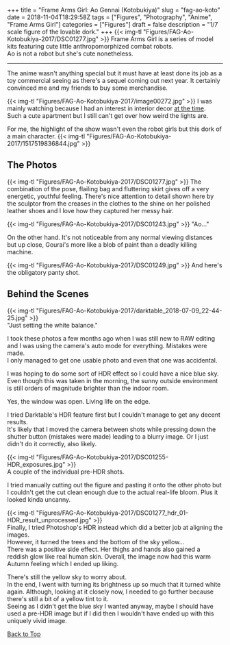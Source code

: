 +++
title = "Frame Arms Girl: Ao Gennai (Kotobukiya)"
slug = "fag-ao-koto"
date = 2018-11-04T18:29:58Z
tags = ["Figures", "Photography", "Anime", "Frame Arms Girl"]
categories = ["Figures"]
draft = false
description = "1/7 scale figure of the lovable dork."
+++
{{< img-tl "Figures/FAG-Ao-Kotobukiya-2017/DSC01277.jpg" >}}
Frame Arms Girl is a series of model kits featuring cute little anthropomorphized combat robots.  
Ao is not a robot but she's cute nonetheless.
<!--more-->
***
The anime wasn't anything special but it must have at least done its job as a toy commercial seeing as there's a sequel coming out next year. It certainly convinced me and my friends to buy some merchandise.

{{< img-tl "Figures/FAG-Ao-Kotobukiya-2017/image00272.jpg" >}}
I was mainly watching because I had an interest in interior decor [at the time](https://twitter.com/WakabaGames/status/924451926930059264).  
Such a cute apartment but I still can't get over how weird the lights are.  

For me, the highlight of the show wasn't even the robot girls but this dork of a main character.
{{< img-tl "Figures/FAG-Ao-Kotobukiya-2017/1517519836844.jpg" >}}

## The Photos

{{< img-tl "Figures/FAG-Ao-Kotobukiya-2017/DSC01277.jpg" >}}
The combination of the pose, flailing bag and fluttering skirt gives off a very energetic, youthful feeling. There's nice attention to detail shown here by the sculptor from the creases in the clothes to the shine on her polished leather shoes and I love how they captured her messy hair.

{{< img-tl "Figures/FAG-Ao-Kotobukiya-2017/DSC01243.jpg" >}}
"Ao..."

On the other hand. It's not noticeable from any normal viewing distances but up close, Gourai's more like a blob of paint than a deadly killing machine.

{{< img-tl "Figures/FAG-Ao-Kotobukiya-2017/DSC01249.jpg" >}}
And here's the obligatory panty shot.

## Behind the Scenes

{{< img-tl "Figures/FAG-Ao-Kotobukiya-2017/darktable_2018-07-09_22-44-25.jpg" >}}  
"Just setting the white balance."

I took these photos a few months ago when I was still new to RAW editing and I was using the camera's auto mode for everything. Mistakes were made.  
I only managed to get one usable photo and even that one was accidental.  

I was hoping to do some sort of HDR effect so I could have a nice blue sky.  
Even though this was taken in the morning, the sunny outside environment is still orders of magnitude brighter than the indoor room.  

Yes, the window was open. Living life on the edge.

I tried Darktable's HDR feature first but I couldn't manage to get any decent results.  
It's likely that I moved the camera between shots while pressing down the shutter button (mistakes were made) leading to a blurry image. Or I just didn't do it correctly, also likely.

{{< img-tl "Figures/FAG-Ao-Kotobukiya-2017/DSC01255-HDR_exposures.jpg" >}}  
A couple of the individual pre-HDR shots.

I tried manually cutting out the figure and pasting it onto the other photo but I couldn't get the cut clean enough due to the actual real-life bloom. Plus it looked kinda uncanny.

{{< img-tl "Figures/FAG-Ao-Kotobukiya-2017/DSC01277_hdr_01-HDR_result_unprocessed.jpg" >}}  
Finally, I tried Photoshop's HDR instead which did a better job at aligning the images.  
However, it turned the trees and the bottom of the sky yellow...  
There was a positive side effect. Her thighs and hands also gained a reddish glow like real human skin. Overall, the image now had this warm Autumn feeling which I ended up liking.

There's still the yellow sky to worry about.  
In the end, I went with turning its brightness up so much that it turned white again. Although, looking at it closely now, I needed to go further because there's still a bit of a yellow tint to it.  
Seeing as I didn't get the blue sky I wanted anyway, maybe I should have used a pre-HDR image but if I did then I wouldn't have ended up with this uniquely vivid image.

[Back to Top](#top)